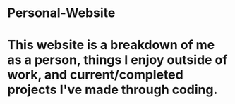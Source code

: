 # Personal-Website
# This website is a breakdown of me as a person, things I enjoy outside of work, and current/completed projects I've made through coding.
